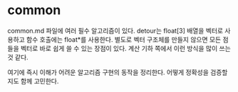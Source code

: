 # common 

common.md 파일에 여러 필수 알고리즘이 있다. detour는 float[3] 배열을 벡터로 
사용하고 함수 호출에는 float*를 사용한다. 별도로 벡터 구조체를 만들지 않으면 
모든 점들을 벡터로 바로 쉽게 쓸 수 있는 장점이 있다. 계산 기하 쪽에서 
이런 방식을 많이 쓰는 것 같다. 

여기에 즉시 이해가 어려운 알고리즘 구현의 동작을 정리한다. 어떻게 
정확성을 검증할지도 함께 고민한다. 






